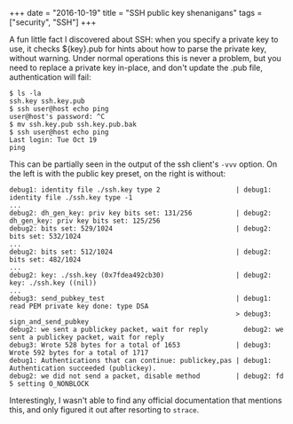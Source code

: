 +++
date = "2016-10-19"
title = "SSH public key shenanigans"
tags = ["security", "SSH"]
+++

A fun little fact I discovered about SSH: when you specify a private key to use, it checks ${key}.pub for hints about how to parse the private key, without warning. Under normal operations this is never a problem, but you need to replace a private key in-place, and don't update the .pub file, authentication will fail:

```none
$ ls -la
ssh.key ssh.key.pub
$ ssh user@host echo ping
user@host's password: ^C
$ mv ssh.key.pub ssh.key.pub.bak
$ ssh user@host echo ping
Last login: Tue Oct 19
ping
```

This can be partially seen in the output of the ssh client's `-vvv` option. On the left is with the public key preset, on the right is without:
```none
debug1: identity file ./ssh.key type 2                   | debug1: identity file ./ssh.key type -1
...
debug2: dh_gen_key: priv key bits set: 131/256           | debug2: dh_gen_key: priv key bits set: 125/256
debug2: bits set: 529/1024                               | debug2: bits set: 532/1024
...
debug2: bits set: 512/1024                               | debug2: bits set: 482/1024
...
debug2: key: ./ssh.key (0x7fdea492cb30)                  | debug2: key: ./ssh.key ((nil))
...
debug3: send_pubkey_test                                 | debug1: read PEM private key done: type DSA
                                                         > debug3: sign_and_send_pubkey
debug2: we sent a publickey packet, wait for reply         debug2: we sent a publickey packet, wait for reply
debug3: Wrote 528 bytes for a total of 1653              | debug3: Wrote 592 bytes for a total of 1717
debug1: Authentications that can continue: publickey,pas | debug1: Authentication succeeded (publickey).
debug2: we did not send a packet, disable method         | debug2: fd 5 setting O_NONBLOCK
```

Interestingly, I wasn't able to find any official documentation that mentions this, and only figured it out after resorting to `strace`.
